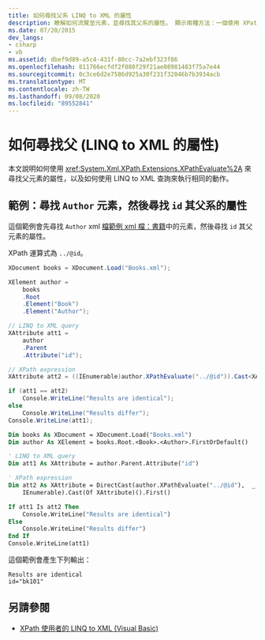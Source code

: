 ```yaml
---
title: 如何尋找父系 LINQ to XML 的屬性
description: 瞭解如何流覽至元素，並尋找其父系的屬性。 顯示兩種方法：一個使用 XPathEvaluate，另一個使用 LINQ to XML 查詢。
ms.date: 07/20/2015
dev_langs:
- csharp
- vb
ms.assetid: dbef9d89-a5c4-431f-80cc-7a2ebf323f86
ms.openlocfilehash: 811766ecfdf2f080f29f21ae08981483f75a7e44
ms.sourcegitcommit: 0c3ce6d2e7586d925a30f231f32046b7b3934acb
ms.translationtype: MT
ms.contentlocale: zh-TW
ms.lasthandoff: 09/08/2020
ms.locfileid: "89552841"
---
```

# <a name="how-to-find-an-attribute-of-the-parent-linq-to-xml"></a>如何尋找父 (LINQ to XML 的屬性) 

本文說明如何使用 <xref:System.Xml.XPath.Extensions.XPathEvaluate%2A> 來尋找父元素的屬性，以及如何使用 LINQ to XML 查詢來執行相同的動作。

## <a name="example-find-the-author-element-and-then-find-the-id-attribute-of-its-parent"></a>範例：尋找 `Author` 元素，然後尋找 `id` 其父系的屬性

這個範例會先尋找 `Author` xml [檔範例 xml 檔：書籍](sample-xml-file-books.md)中的元素，然後尋找 `id` 其父元素的屬性。

XPath 運算式為 `../@id`。

```csharp
XDocument books = XDocument.Load("Books.xml");

XElement author =
    books
    .Root
    .Element("Book")
    .Element("Author");

// LINQ to XML query
XAttribute att1 =
    author
    .Parent
    .Attribute("id");

// XPath expression
XAttribute att2 = ((IEnumerable)author.XPathEvaluate("../@id")).Cast<XAttribute>().First();

if (att1 == att2)
    Console.WriteLine("Results are identical");
else
    Console.WriteLine("Results differ");
Console.WriteLine(att1);
```

```vb
Dim books As XDocument = XDocument.Load("Books.xml")
Dim author As XElement = books.Root.<Book>.<Author>.FirstOrDefault()

' LINQ to XML query
Dim att1 As XAttribute = author.Parent.Attribute("id")

' XPath expression
Dim att2 As XAttribute = DirectCast(author.XPathEvaluate("../@id"),  _
    IEnumerable).Cast(Of XAttribute)().First()

If att1 Is att2 Then
    Console.WriteLine("Results are identical")
Else
    Console.WriteLine("Results differ")
End If
Console.WriteLine(att1)
```

這個範例會產生下列輸出：

```output
Results are identical
id="bk101"
```

## <a name="see-also"></a>另請參閱

- [XPath 使用者的 LINQ to XML (Visual Basic) ](../../visual-basic/programming-guide/concepts/linq/linq-to-xml-for-xpath-users.md)
